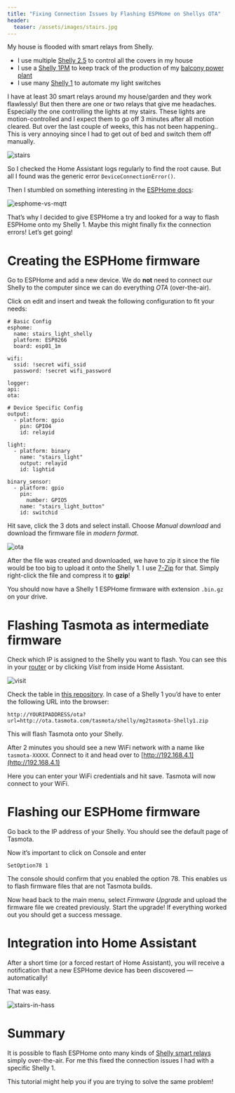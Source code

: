 ```yaml
---
title: "Fixing Connection Issues by Flashing ESPHome on Shellys OTA"
header:
  teaser: /assets/images/stairs.jpg
---
```


My house is flooded with smart relays from Shelly.

* I use multiple [Shelly 2.5](https://amzn.to/3LJYm2f) to control all the covers in my house
* I use a [Shelly 1PM](https://amzn.to/3LKJiSg) to keep track of the production of my [balcony power plant](https://amzn.to/4cQXyV1)
* I use many [Shelly 1](https://amzn.to/4e69Rhd) to automate my light switches

I have at least 30 smart relays around my house/garden and they work flawlessly!
But then there are one or two relays that give me headaches. Especially the one controlling the lights at my stairs. These lights are motion-controlled and I expect them to go off 3 minutes after all motion cleared. But over the last couple of weeks, this has not been happening.. This is very annoying since I had to get out of bed and switch them off manually.

![stairs](/assets/images/stairs.jpg)

So I checked the Home Assistant logs regularly to find the root cause. But all I found was the generic error `DeviceConnectionError()`.

Then I stumbled on something interesting in the [ESPHome docs](https://esphome.io/components/api.html):

![esphome-vs-mqtt](/assets/images/esphome-vs-mqtt.jpg)

That’s why I decided to give ESPHome a try and looked for a way to flash ESPHome onto my Shelly 1. Maybe this might finally fix the connection errors! Let’s get going!

# Creating the ESPHome firmware
Go to ESPHome and add a new device. We do **not** need to connect our Shelly to the computer since we can do everything *OTA* (over-the-air).

Click on edit and insert and tweak the following configuration to fit your needs:

```
# Basic Config
esphome:
  name: stairs_light_shelly
  platform: ESP8266
  board: esp01_1m

wifi:
  ssid: !secret wifi_ssid
  password: !secret wifi_password

logger:
api:
ota:

# Device Specific Config
output:
  - platform: gpio
    pin: GPIO4
    id: relayid

light:
  - platform: binary
    name: "stairs_light"
    output: relayid
    id: lightid

binary_sensor:
  - platform: gpio
    pin:
      number: GPIO5
    name: "stairs_light_button"
    id: switchid
```

Hit save, click the 3 dots and select install. Choose *Manual download* and download the firmware file in *modern format*.

![ota](/assets/images/ota.jpg)

After the file was created and downloaded, we have to zip it since the file would be too big to upload it onto the Shelly 1. I use [7-Zip](https://www.7-zip.org/) for that. Simply right-click the file and compress it to **gzip**!

You should now have a Shelly 1 ESPHome firmware with extension `.bin.gz` on your drive.

# Flashing Tasmota as intermediate firmware
Check which IP is assigned to the Shelly you want to flash. You can see this in your [router](https://amzn.to/3NNV40z) or by clicking *Visit* from inside Home Assistant.

![visit](/assets/images/visit.jpg)

Check the table in [this repository](https://github.com/alexdelprete/mgos-to-tasmota). In case of a Shelly 1 you’d have to enter the following URL into the browser:

```
http://YOURIPADDRESS/ota?url=http://ota.tasmota.com/tasmota/shelly/mg2tasmota-Shelly1.zip
```

This will flash Tasmota onto your Shelly.

After 2 minutes you should see a new WiFi network with a name like `tasmota-XXXXX`. Connect to it and head over to [http://192.168.4.1](http://192.168.4.1)

Here you can enter your WiFi credentials and hit save. Tasmota will now connect to your WiFi.

# Flashing our ESPHome firmware
Go back to the IP address of your Shelly. You should see the default page of Tasmota.

Now it’s important to click on Console and enter

```
SetOption78 1
```

The console should confirm that you enabled the option 78. This enables us to flash firmware files that are not Tasmota builds.

Now head back to the main menu, select *Firmware Upgrade* and upload the firmware file we created previously. Start the upgrade! If everything worked out you should get a success message.

# Integration into Home Assistant
After a short time (or a forced restart of Home Assistant), you will receive a notification that a new ESPHome device has been discovered — automatically!

That was easy.

![stairs-in-hass](/assets/images/stairs-in-hass.jpg)

# Summary
It is possible to flash ESPHome onto many kinds of [Shelly smart relays](https://amzn.to/4dQAKG4) simply over-the-air. For me this fixed the connection issues I had with a specific Shelly 1.

This tutorial might help you if you are trying to solve the same problem!